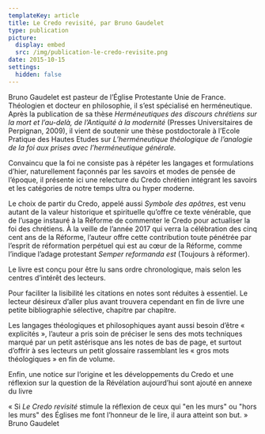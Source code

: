 ```yaml
---
templateKey: article
title: Le Credo revisité, par Bruno Gaudelet
type: publication
picture:
  display: embed
  src: /img/publication-le-credo-revisite.png
date: 2015-10-15
settings:
  hidden: false
---
```

Bruno Gaudelet est pasteur de l’Église Protestante Unie de France. Théologien et docteur en philosophie, il s’est spécialisé en herméneutique. Après la publication de sa thèse *Herméneutiques des discours chrétiens sur la mort et l’au-delà, de l’Antiquité à la modernité* (Presses Universitaires de Perpignan, 2009), il vient de soutenir une thèse postdoctorale à l’Ecole Pratique des Hautes Etudes sur *L’herméneutique théologique de l’analogie de la foi aux prises avec l’herméneutique générale.*

Convaincu que la foi ne consiste pas à répéter les langages et formulations d’hier, naturellement façonnés par les savoirs et modes de pensée de l’époque, il présente ici une relecture du Credo chrétien intégrant les savoirs et les catégories de notre temps ultra ou hyper moderne.

Le choix de partir du Credo, appelé aussi *Symbole des apôtres*, est venu autant de la valeur historique et spirituelle qu’offre ce texte vénérable, que de l’usage instauré à la Réforme de commenter le Credo pour actualiser la foi des chrétiens. À la veille de l’année 2017 qui verra la célébration des cinq cent ans de la Réforme, l’auteur offre cette contribution toute pénétrée par l’esprit de réformation perpétuel qui est au cœur de la Réforme, comme l’indique l’adage protestant *Semper reformanda est* (Toujours à réformer).

Le livre est conçu pour être lu sans ordre chronologique, mais selon les centres d’intérêt des lecteurs.

Pour faciliter la lisibilité les citations en notes sont réduites à essentiel. Le lecteur désireux d’aller plus avant trouvera cependant en fin de livre une petite bibliographie sélective, chapitre par chapitre.

Les langages théologiques et philosophiques ayant aussi besoin d’être « explicités », l’auteur a pris soin de préciser le sens des mots techniques marqué par un petit astérisque ans les notes de bas de page, et surtout d’offrir à ses lecteurs un petit glossaire rassemblant les « gros mots théologiques » en fin de volume.

Enfin, une notice sur l’origine et les développements du Credo et une réflexion sur la question de la Révélation aujourd’hui sont ajouté en annexe du livre

« Si *Le Credo revisité* stimule la réflexion de ceux qui "en les murs" ou "hors les murs" des Églises me font l’honneur de le lire, il aura atteint son but. » Bruno Gaudelet